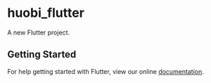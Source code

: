 # huobi_flutter

A new Flutter project.

## Getting Started

For help getting started with Flutter, view our online
[documentation](http://flutter.io/).
